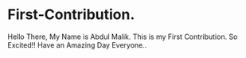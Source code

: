 # First-Contribution.
Hello There,
My Name is Abdul Malik.
This is my First Contribution.
So Excited!!
Have an Amazing Day Everyone..
